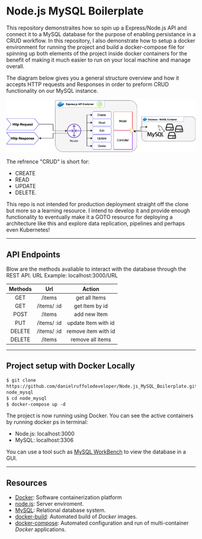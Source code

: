 # Node.js MySQL Boilerplate
This repository demonstraites how so spin up a Express/Node.js API and connect it to a MySQL database for the purpose of enabling persistance in a CRUD workflow.
In this repository, I also demonstrate how to setup a docker environment for running the project and build a docker-compose file for spinning up both elements of the project inside docker containers for the benefit of making it much easier to run on your local machine and manage overall. 

The diagram below gives you a general structure overview and how it accepts HTTP requests and Responses in order to preform CRUD functionality on our MySQL instance. 

![Screenshot](resources/img/1.png)


The refrence "CRUD" is short for:
- CREATE
- READ 
- UPDATE
- DELETE.

This repo is not intended for production deployment straight off the clone but more so a learning resource. I intend to develop it and provide enough functionality to eventually make it a GOTO resource for deploying a architecture like this and explore data replication, pipelines and perhaps even Kubernetes!

---

## API Endpoints

Blow are the methods avaliable to interact with the database through the REST API.
URL Example: localhost:3000/URL

| Methods  | Url | Action  |
| :---: | :---: | :---: |
| GET  | /items  | get all Items  |
| GET  | /items/ :id  | get Item by id  |
| POST  | /items  | add new Item  |
| PUT  | /items/ :id  | update Item with id  |
| DELETE  | /items/ :id  | remove item with id  |
| DELETE  | /items  | remove all items  |

---

## Project setup with Docker Locally
```
$ git clone https://github.com/danielruffolodeveloper/Node.js_MySQL_Boilerplate.git node_mysql
$ cd node_mysql
$ docker-compose up -d
```
The project is now running using Docker. You can see the active containers by running docker ps in terminal:
- Node.js: localhost:3000
- MySQL: localhost:3306

You can use a tool such as [MySQL WorkBench] to view the database in a GUI. 

---

## Resources
+ [Docker]: Software containerization platform
+ [node.js]: Server enviroment.
+ [MySQL]: Relational database system.
+ [docker-build]: Automated build of *Docker* images.
+ [docker-compose]: Automated configuration and run of multi-container *Docker* applications.

[Microservices architecture]: http://microservices.io/patterns/microservices.html
[node image]: https://hub.docker.com/_/node/
[mongo image]: https://hub.docker.com/_/mongo/
[node.js]: http://nodejs.org
[Docker]: https://docs.docker.com/
[docker-compose]:https://docs.docker.com/compose/compose-file/
[docker-build]:https://docs.docker.com/engine/reference/builder/
[MySQL]:https://www.mysql.com/
[MySQL WorkBench]:https://www.mysql.com/products/workbench/

